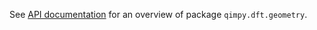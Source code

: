 See [API documentation](https://qimpy.org/en/latest/api/qimpy.dft.geometry.html) for an overview of package `qimpy.dft.geometry`.
